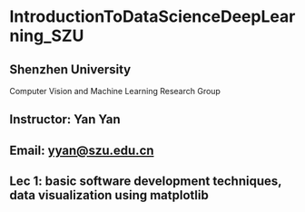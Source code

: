 # IntroductionToDataScienceDeepLearning_SZU
## Shenzhen University  
Computer Vision and Machine Learning Research Group  
## Instructor: Yan Yan  
## Email: yyan@szu.edu.cn  
## Lec 1: basic software development techniques, data visualization using matplotlib  
